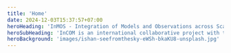 ```yaml
---
title: 'Home'
date: 2024-12-03T15:37:57+07:00
heroHeading: 'InMOS - Integration of Models and Observations across Scales'
heroSubHeading: 'InCOM is an international collaborative project with the primary objective of InMOS is to produce a robust global synthesis of the cycling, redistribution and storage of carbon, O2, and heat in the ocean since pre-industrial times.'
heroBackground: 'images/ishan-seefromthesky-eWSh-bkaKU8-unsplash.jpg'
---
```

